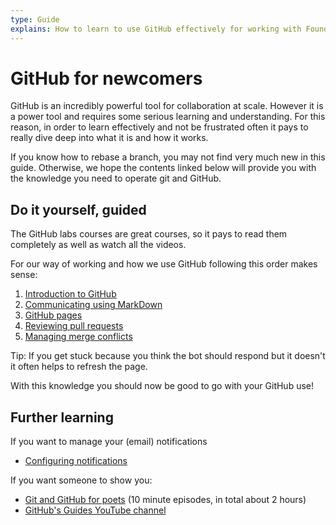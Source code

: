 ```yaml
---
type: Guide
explains: How to learn to use GitHub effectively for working with Foundation for Public Code projects
---
```


# GitHub for newcomers

GitHub is an incredibly powerful tool for collaboration at scale.
However it is a power tool and requires some serious learning and understanding.
For this reason, in order to learn effectively and not be frustrated often it pays to really dive deep into what it is and how it works.

If you know how to rebase a branch, you may not find very much new in this guide.
Otherwise, we hope the contents linked below will provide you with the knowledge you need to operate git and GitHub.

## Do it yourself, guided

The GitHub labs courses are great courses, so it pays to read them completely as well as watch all the videos.

For our way of working and how we use GitHub following this order makes sense:

1. [Introduction to GitHub](https://lab.github.com/githubtraining/introduction-to-github)
2. [Communicating using MarkDown](https://lab.github.com/githubtraining/communicating-using-markdown)
3. [GitHub pages](https://lab.github.com/githubtraining/github-pages)
4. [Reviewing pull requests](https://lab.github.com/githubtraining/reviewing-pull-requests)
5. [Managing merge conflicts](https://lab.github.com/githubtraining/managing-merge-conflicts)

Tip: If you get stuck because you think the bot should respond but it doesn't it often helps to refresh the page.

With this knowledge you should now be good to go with your GitHub use!

## Further learning

If you want to manage your (email) notifications

* [Configuring notifications](https://docs.github.com/en/account-and-profile/managing-subscriptions-and-notifications-on-github/setting-up-notifications/configuring-notifications)

If you want someone to show you:

* [Git and GitHub for poets](https://www.youtube.com/playlist?list=PLRqwX-V7Uu6ZF9C0YMKuns9sLDzK6zoiV) (10 minute episodes, in total about 2 hours)
* [GitHub's Guides YouTube channel](https://www.youtube.com/githubguides)
